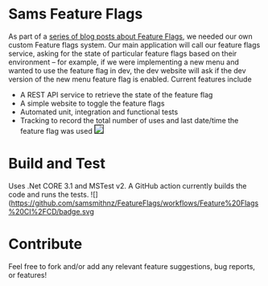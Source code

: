 # Sams Feature Flags
As part of a [series of blog posts about Feature Flags](https://samlearnsazure.blog/2019/09/13/implementing-feature-flags/), we needed our own custom Feature flags system. 
Our main application will call our feature flags service, asking for the state of particular feature flags based on their environment – for example, if we were implementing a new menu and wanted to use the feature flag in dev, the dev website will ask if the dev version of the new menu feature flag is enabled. Current features include 
- A REST API service to retrieve the state of the feature flag
- A simple website to toggle the feature flags
- Automated unit, integration and functional tests
- Tracking to record the total number of uses and last date/time the feature flag was used
<kbd><img src="https://samlearnsazure.files.wordpress.com/2019/09/23samsappfeatureflags-2.png?w=1160" style="border: 1px solid black" /></kbd>

# Build and Test
Uses .Net CORE 3.1 and MSTest v2. A GitHub action currently builds the code and runs the tests. 
![](https://github.com/samsmithnz/FeatureFlags/workflows/Feature%20Flags%20CI%2FCD/badge.svg

# Contribute
Feel free to fork and/or add any relevant feature suggestions, bug reports, or features!  
